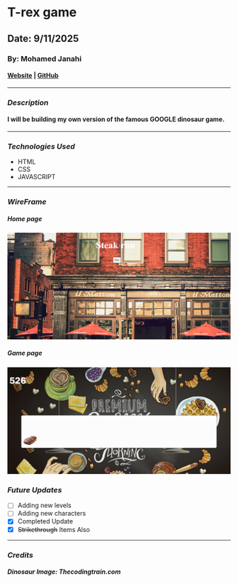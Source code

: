 # T-rex game

## Date: 9/11/2025

### By: Mohamed Janahi

#### [Website]() | [GitHub](https://github.com/Mohamed-Janahi)
***

### ***Description***
#### I will be building my own version of the famous GOOGLE dinosaur game.
***

### ***Technologies Used***
* HTML
* CSS
* JAVASCRIPT
***


### ***WireFrame***

##### Home page
![image](./img/steakrunhome.png)


##### Game page
![image](./img/steakrungame.png)



### ***Future Updates***

- [ ] Adding new levels
- [ ] Adding new characters
- [x] Completed Update
- [x] ~~Strikethrough~~ Items Also
***

### ***Credits***

##### Dinosaur Image: Thecodingtrain.com
